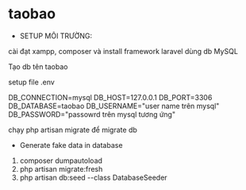 # taobao
* SETUP MÔI TRƯỜNG:

cài đạt xampp, composer và install framework laravel
dùng db MySQL

Tạo db tên taobao

setup file .env 

DB_CONNECTION=mysql
DB_HOST=127.0.0.1
DB_PORT=3306
DB_DATABASE=taobao
DB_USERNAME="user name trên mysql"
DB_PASSWORD="passowrd trên mysql tương ứng"

chạy php artisan migrate để migrate db

* Generate fake data in database
1. composer dumpautoload
2. php artisan migrate:fresh
3. php artisan db:seed --class DatabaseSeeder
